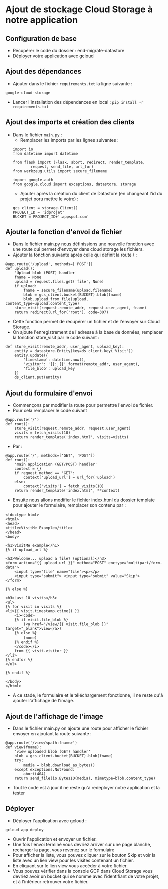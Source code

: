 # Ajout de stockage Cloud Storage à notre application

## Configuration de base

* Récupérer le code du dossier : end-migrate-datastore 
* Déployer votre application avec gcloud

## Ajout des dépendances

* Ajouter dans le fichier `requirements.txt` la ligne suivante :
```
google-cloud-storage
```
* Lancer l'installation des dépendances en local : `pip install -r requirements.txt`

## Ajout des imports et création des clients

* Dans le fichier `main.py` :
    * Remplacer les imports par les lignes suivantes :
    ```
    import io
    from datetime import datetime

    from flask import (Flask, abort, redirect, render_template,
            request, send_file, url_for)
    from werkzeug.utils import secure_filename

    import google.auth
    from google.cloud import exceptions, datastore, storage
    ```
    * Ajouter après la création du client de Datastore (en changeant l'id du projet poru mettre le votre) :
    ```
    gcs_client = storage.Client()
    PROJECT_ID = 'idprojet'
    BUCKET = PROJECT_ID+'.appspot.com'
    ```

## Ajouter la fonction d'envoi de fichier

* Dans le fichier main.py nous définissions une nouvelle fonction avec une route qui permet d'envoyer dans cloud storage les fichiers.
* Ajouter la fonction suivante après celle qui définit la route \ :
```
@app.route('/upload', methods=['POST'])
def upload():
    'Upload blob (POST) handler'
    fname = None
    upload = request.files.get('file', None)
    if upload:
        fname = secure_filename(upload.filename)
        blob = gcs_client.bucket(BUCKET).blob(fname)
        blob.upload_from_file(upload, content_type=upload.content_type)
    store_visit(request.remote_addr, request.user_agent, fname)
    return redirect(url_for('root'), code=307)
```
* Cette fonction permet de récupérer un fichier et de l'envoyer sur Cloud Storage.
* On ajoute l'enregistrement de l'adresse à la base de données, remplacer la fonction store_visit par le code suivant :
```
def store_visit(remote_addr, user_agent, upload_key):
    entity = datastore.Entity(key=ds_client.key('Visit'))
    entity.update({
        'timestamp': datetime.now(),
        'visitor': '{}: {}'.format(remote_addr, user_agent),
        'file_blob': upload_key
    })
    ds_client.put(entity)
```


## Ajout du formulaire d'envoi

* Commençons par modifier la route pour permettre l'envoi de fichier.
* Pour cela remplacer le code suivant 
```
@app.route('/')
def root():
    store_visit(request.remote_addr, request.user_agent)
    visits = fetch_visits(10)
    return render_template('index.html', visits=visits)
```
* Par :
```
@app.route('/', methods=['GET', 'POST'])
def root():
    'main application (GET/POST) handler'
    context = {}
    if request.method == 'GET':
        context['upload_url'] = url_for('upload')
    else:
        context['visits'] = fetch_visits(10)
    return render_template('index.html', **context)
```
* Ensuite nous allons modifier le fichier index.html du dossier template pour ajouter le formulaire, remplacer son contenu par :
```
<!doctype html>
<html>
<head>
<title>VisitMe Example</title>
</head>
<body>

<h1>VisitMe example</h1>
{% if upload_url %}

<h3>Welcome... upload a file? (optional)</h3>
<form action="{{ upload_url }}" method="POST" enctype="multipart/form-data">
    <input type="file" name="file"><p></p>
    <input type="submit"> <input type="submit" value="Skip">
</form>

{% else %}

<h3>Last 10 visits</h3>
<ul>
{% for visit in visits %}
<li>{{ visit.timestamp.ctime() }}
    <i><code>
    {% if visit.file_blob %}
        (<a href="/view/{{ visit.file_blob }}" target="_blank">view</a>)
    {% else %}
        (none)
    {% endif %}
    </code></i>
    from {{ visit.visitor }}
</li>
{% endfor %}
</ul>

{% endif %}

</body>
</html>
```
* A ce stade, le formulaire et le téléchargement fonctionne, il ne reste qu'à ajouter l'affichage de l'image.

## Ajout de l'affichage de l'image

* Dans le fichier main.py on ajoute une route pour afficher le fichier envoyer en ajoutant la route suivante :

```
@app.route('/view/<path:fname>')
def view(fname):
    'view uploaded blob (GET) handler'
    blob = gcs_client.bucket(BUCKET).blob(fname)
    try:
        media = blob.download_as_bytes()
    except exceptions.NotFound:
        abort(404)
    return send_file(io.BytesIO(media), mimetype=blob.content_type)
```
* Tout le code est à jour il ne reste qu'à redeployer notre application et la tester

## Déployer
* Déployer l'application avec gcloud :
```
gcloud app deploy
```
* Ouvrir l'application et envoyer un fichier.
* Une fois l'envoi terminé vous devriez arriver sur une page blanche, recharger la page, vous revenez sur le formulaire
* Pour afficher la liste, vous pouvez cliquer sur le bouton Skip et voir la liste avec un lien view pour les visites contenant un fichier.
* En cliquant sur le lien view vous accèder à votre fichier.
* Vous pouvez vérifier dans la console GCP dans Cloud Storage vous devriez avoir un bucket qui se nomme avec l'identifiant de votre projet, et à l'intérieur retrouver votre fichier.